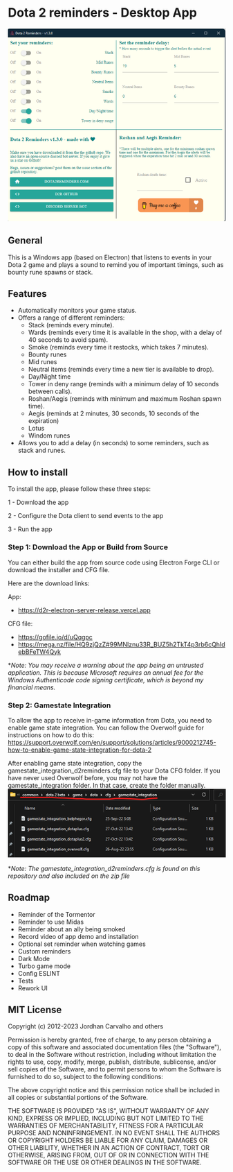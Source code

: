 # Dota 2 reminders - Desktop App 

![Electron app](dev_assets.o/elec.png?raw=true "Electron app")


## General
This is a Windows app (based on Electron) that listens to events in your Dota 2 game and plays a sound to remind you of important timings, such as bounty rune spawns or stack.

## Features

- Automatically monitors your game status.
- Offers a range of different reminders:
  - Stack (reminds every minute).
  - Wards (reminds every time it is available in the shop, with a delay of 40 seconds to avoid spam).
  - Smoke (reminds every time it restocks, which takes 7 minutes).
  - Bounty runes
  - Mid runes
  - Neutral items (reminds every time a new tier is available to drop).
  - Day/Night time
  - Tower in deny range (reminds with a minimum delay of 10 seconds between calls).
  - Roshan/Aegis (reminds with minimum and maximum Roshan spawn time).
  - Aegis (reminds at 2 minutes, 30 seconds, 10 seconds of the expiration)
  - Lotus 
  - Windom runes
- Allows you to add a delay (in seconds) to some reminders, such as stack and runes.

## How to install
To install the app, please follow these three steps:

1 - Download the app 

2 - Configure the Dota client to send events to the app

3 - Run the app

### Step 1: Download the App or Build from Source
You can either build the app from source code using Electron Forge CLI or download the installer and CFG file.

Here are the download links:

App:
- https://d2r-electron-server-release.vercel.app

CFG file:
- https://gofile.io/d/uQqgpc
- https://mega.nz/file/HQ9zjQzZ#99MNlznu33R_BUZ5h2TkT4p3rb6cQhIdebBFeTW4Qyk



**Note: You may receive a warning about the app being an untrusted application. This is because Microsoft requires an annual fee for the Windows Authenticode code signing certificate, which is beyond my financial means.*


### Step 2: Gamestate Integration
To allow the app to receive in-game information from Dota, you need to enable game state integration. You can follow the Overwolf guide for instructions on how to do this:
https://support.overwolf.com/en/support/solutions/articles/9000212745-how-to-enable-game-state-integration-for-dota-2

After enabling game state integration, copy the gamestate_integration_d2reminders.cfg file to your Dota CFG folder. If you have never used Overwolf before, you may not have the gamestate_integration folder. In that case, create the folder manually.
![DotaFolder](dev_assets.o/gamestatePath.png?raw=true "Gamestate path")

**Note: The gamestate_integration_d2reminders.cfg is found on this repository and also included on the zip file*


## Roadmap
- Reminder of the Tormentor
- Reminder to use Midas
- Reminder about an ally being smoked
- Record video of app demo and installation
- Optional set reminder when watching games
- Custom reminders
- Dark Mode
- Turbo game mode
- Config ESLINT
- Tests
- Rework UI

## MIT License

Copyright (c) 2012-2023 Jordhan Carvalho and others

Permission is hereby granted, free of charge, to any person obtaining a copy
of this software and associated documentation files (the "Software"), to deal
in the Software without restriction, including without limitation the rights
to use, copy, modify, merge, publish, distribute, sublicense, and/or sell
copies of the Software, and to permit persons to whom the Software is
furnished to do so, subject to the following conditions:

The above copyright notice and this permission notice shall be included in all
copies or substantial portions of the Software.

THE SOFTWARE IS PROVIDED "AS IS", WITHOUT WARRANTY OF ANY KIND, EXPRESS OR
IMPLIED, INCLUDING BUT NOT LIMITED TO THE WARRANTIES OF MERCHANTABILITY,
FITNESS FOR A PARTICULAR PURPOSE AND NONINFRINGEMENT. IN NO EVENT SHALL THE
AUTHORS OR COPYRIGHT HOLDERS BE LIABLE FOR ANY CLAIM, DAMAGES OR OTHER
LIABILITY, WHETHER IN AN ACTION OF CONTRACT, TORT OR OTHERWISE, ARISING FROM,
OUT OF OR IN CONNECTION WITH THE SOFTWARE OR THE USE OR OTHER DEALINGS IN THE
SOFTWARE.
